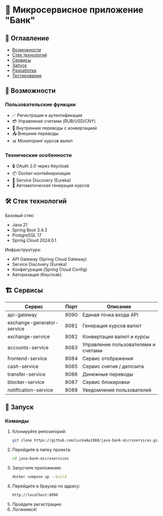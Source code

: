 # 🏦 Микросервисное приложение "Банк" 


## 📌 Оглавление
- [Возможности](#-возможности)
- [Стек технологий](#-стек-технологий)
- [Сервисы](#-сервисы)
- [Запуск](#-запуск)
- [Разработка](#-разработка)
- [Тестирование](#-тестирование)

## 🌟 Возможности

### Пользовательские функции
- ✅ Регистрация и аутентификация
- 💳 Управление счетами (RUB/USD/CNY)
- 🔄 Внутренние переводы с конвертацией
- 📤 Внешние переводы
- 📊 Мониторинг курсов валют

### Технические особенности
- 🔒 OAuth 2.0 через Keycloak
- 📦 Docker-контейнеризация
- 📡 Service Discovery (Eureka)
- 🔄 Автоматическая генерация курсов

## 🛠 Стек технологий

Базовый стек:
- Java 21
- Spring Boot 3.4.3
- PostgreSQL 17
- Spring Cloud 2024.0.1

Инфраструктура:
- API Gateway (Spring Cloud Gateway)
- Service Discovery (Eureka)
- Конфигурация (Spring Cloud Config)
- Авторизация (Keycloak)


## 🏗 Сервисы

| Сервис                     | Порт | Описание                            |
|----------------------------|------|-------------------------------------|
| api-gateway                | 8090 | Единая точка входа API              |
| exchange-generator-service | 8081 | Генерация курсов валют              |
| exchange-service           | 8082 | Конвертация валют и курсы           |
| accounts-service           | 8083 | Управление пользователями и счетами |
| frontend-service           | 8084 | Сервис отображения                  |
| cash-service               | 8085 | Сервис снятия / депозита            |
| transfer-service           | 8086 | Денежные переводы                   |
| blocker-service            | 8087 | Сервис блокировки                   |
| notification-service       | 8088 | Уведомления пользователей           |

## 🚀 Запуск

### Команды
1. Клонируйте репозиторий:
   ```bash
   git clone https://github.com/LuckaAa1988/java-bank-microservices.git
2. Перейдите в папку проекта:
   ```bash
   cd java-bank-microservices
3. Запустите приложение:
    ```bash
   docker compose up --build
4. Перейдите в браузер по адресу:
    ```bash
    http://localhost:8090
5. Пройдите регистрацию 
6. Логинимся!
